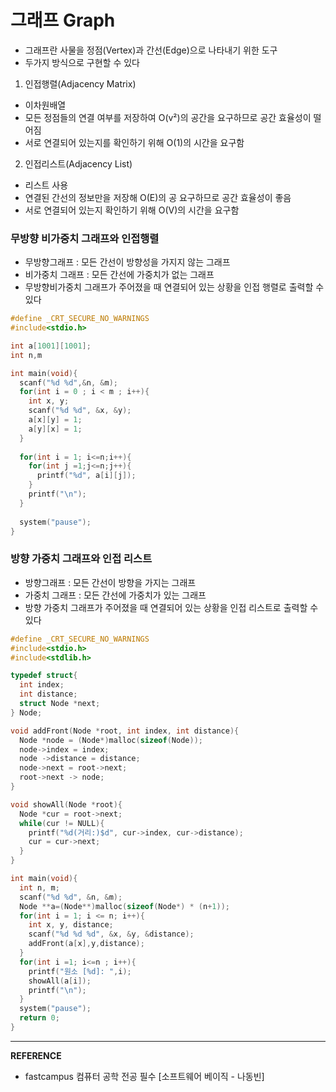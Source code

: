 # 그래프 Graph
- 그래프란 사물을 정점(Vertex)과 간선(Edge)으로 나타내기 위한 도구
- 두가지 방식으로 구현할 수 있다 
1. 인접행렬(Adjacency Matrix) 
  - 이차원배열 
  - 모든 정점들의 연결 여부를 저장하여 O(v²)의 공간을 요구하므로 공간 효율성이 떨어짐
  - 서로 연결되어 있는지를 확인하기 위해 O(1)의 시간을 요구함
2. 인접리스트(Adjacency List) 
  - 리스트 사용
  - 연결된 간선의 정보만을 저장해 O(E)의 공 요구하므로 공간 효율성이 좋음
  - 서로 연결되어 있는지 확인하기 위해 O(V)의 시간을 요구함

### 무방향 비가중치 그래프와 인접행렬
- 무방향그래프 : 모든 간선이 방향성을 가지지 않는 그래프
- 비가중치 그래프 : 모든 간선에 가중치가 없는 그래프
- 무방향비가중치 그래프가 주어졌을 때 연결되어 있는 상황을 인접 행렬로 출력할 수 있다
```c
#define _CRT_SECURE_NO_WARNINGS
#include<stdio.h>

int a[1001][1001];
int n,m

int main(void){
  scanf("%d %d",&n, &m);
  for(int i = 0 ; i < m ; i++){
    int x, y;
    scanf("%d %d", &x, &y);
    a[x][y] = 1;
    a[y][x] = 1;  
  }
  
  for(int i = 1; i<=n;i++){
    for(int j =1;j<=n;j++){
      printf("%d", a[i][j]);
    }
    printf("\n");
  }
  
  system("pause");
}
```
### 방향 가중치 그래프와 인접 리스트
- 방향그래프 : 모든 간선이 방향을 가지는 그래프
- 가중치 그래프 : 모든 간선에 가중치가 있는 그래프
- 방향 가중치 그래프가 주어졌을 때 연결되어 있는 상황을 인접 리스트로 출력할 수 있다
```c
#define _CRT_SECURE_NO_WARNINGS
#include<stdio.h>
#include<stdlib.h>

typedef struct{
  int index;
  int distance;
  struct Node *next;
} Node;

void addFront(Node *root, int index, int distance){
  Node *node = (Node*)malloc(sizeof(Node));
  node->index = index;
  node ->distance = distance;
  node->next = root->next;
  root->next -> node;
}

void showAll(Node *root){
  Node *cur = root->next;
  while(cur != NULL){
    printf("%d(거리:)$d", cur->index, cur->distance);
    cur = cur->next;
  }
}

int main(void){
  int n, m;
  scanf("%d %d", &n, &m);
  Node **a=(Node**)malloc(sizeof(Node*) * (n+1));
  for(int i = 1; i <= n; i++){
    int x, y, distance;
    scanf("%d %d %d", &x, &y, &distance);
    addFront(a[x],y,distance);
  }
  for(int i =1; i<=n ; i++){
    printf("원소 [%d]: ",i);
    showAll(a[i]);
    printf("\n");
  }
  system("pause");
  return 0;
}
```
---
__REFERENCE__
- fastcampus 컴퓨터 공학 전공 필수 [소프트웨어 베이직 - 나동빈]